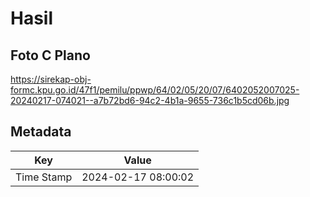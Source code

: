 # Hasil

## Foto C Plano

https://sirekap-obj-formc.kpu.go.id/47f1/pemilu/ppwp/64/02/05/20/07/6402052007025-20240217-074021--a7b72bd6-94c2-4b1a-9655-736c1b5cd06b.jpg


## Metadata

| Key        | Value               |
| ---------- | ------------------- |
| Time Stamp | 2024-02-17 08:00:02 |



